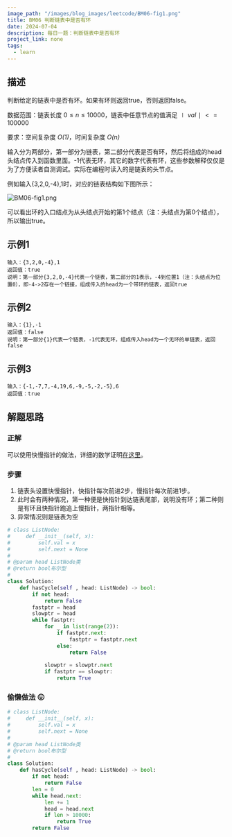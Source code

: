 ```yaml
---
image_path: "/images/blog_images/leetcode/BM06-fig1.png"
title: BM06 判断链表中是否有环
date: 2024-07-04
description: 每日一题：判断链表中是否有环
project_link: none
tags:
  - learn
---
```

## 描述

判断给定的链表中是否有环。如果有环则返回true，否则返回false。

数据范围：链表长度 $0≤n≤10000$﻿，链表中任意节点的值满足$∣val∣<=100000$﻿

要求：空间复杂度 _$O(1)$_﻿，时间复杂度 _$O(n)$_﻿

输入分为两部分，第一部分为链表，第二部分代表是否有环，然后将组成的head头结点传入到函数里面。-1代表无环，其它的数字代表有环，这些参数解释仅仅是为了方便读者自测调试。实际在编程时读入的是链表的头节点。

例如输入{3,2,0,-4},1时，对应的链表结构如下图所示：

![BM06-fig1.png](/images/blog_images/leetcode/BM06-fig1.png)

可以看出环的入口结点为从头结点开始的第1个结点（注：头结点为第0个结点），所以输出true。

## 示例1

```Plain
输入：{3,2,0,-4},1
返回值：true
说明：第一部分{3,2,0,-4}代表一个链表，第二部分的1表示，-4到位置1（注：头结点为位置0），即-4->2存在一个链接，组成传入的head为一个带环的链表，返回true
```

## 示例2

```Plain
输入：{1},-1
返回值：false
说明：第一部分{1}代表一个链表，-1代表无环，组成传入head为一个无环的单链表，返回false
```

## 示例3

```Plain
输入：{-1,-7,7,-4,19,6,-9,-5,-2,-5},6
返回值：true
```

## 解题思路

### 正解

可以使用快慢指针的做法，详细的数学证明[在这里](https://zhuanlan.zhihu.com/p/361049436)。

### 步骤

1. 链表头设置快慢指针，快指针每次前进2步，慢指针每次前进1步。
2. 此时会有两种情况，第一种便是快指针到达链表尾部，说明没有环；第二种则是有环且快指针跑追上慢指针，两指针相等。
3. 异常情况则是链表为空

```Python
# class ListNode:
#     def __init__(self, x):
#         self.val = x
#         self.next = None
# 
# @param head ListNode类 
# @return bool布尔型
#
class Solution:
    def hasCycle(self , head: ListNode) -> bool:
        if not head:
            return False
        fastptr = head
        slowptr = head
        while fastptr:
            for _ in list(range(2)):
                if fastptr.next:
                    fastptr = fastptr.next
                else:
                    return False
                
            slowptr = slowptr.next
            if fastptr == slowptr:
                return True
```

### 偷懒做法 😛

```Python
# class ListNode:
#     def __init__(self, x):
#         self.val = x
#         self.next = None
# 
# @param head ListNode类 
# @return bool布尔型
#
class Solution:
    def hasCycle(self , head: ListNode) -> bool:
        if not head:
            return False
        len = 0
        while head.next:
            len += 1
            head = head.next
            if len > 10000:
                return True
        return False
```
